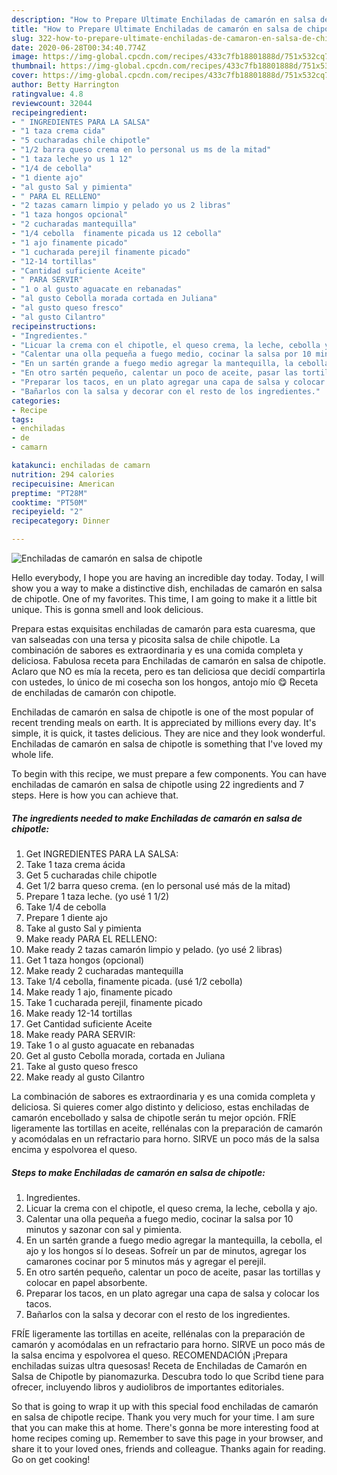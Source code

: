 ```yaml
---
description: "How to Prepare Ultimate Enchiladas de camarón en salsa de chipotle"
title: "How to Prepare Ultimate Enchiladas de camarón en salsa de chipotle"
slug: 322-how-to-prepare-ultimate-enchiladas-de-camaron-en-salsa-de-chipotle
date: 2020-06-28T00:34:40.774Z
image: https://img-global.cpcdn.com/recipes/433c7fb18801888d/751x532cq70/enchiladas-de-camaron-en-salsa-de-chipotle-foto-principal.jpg
thumbnail: https://img-global.cpcdn.com/recipes/433c7fb18801888d/751x532cq70/enchiladas-de-camaron-en-salsa-de-chipotle-foto-principal.jpg
cover: https://img-global.cpcdn.com/recipes/433c7fb18801888d/751x532cq70/enchiladas-de-camaron-en-salsa-de-chipotle-foto-principal.jpg
author: Betty Harrington
ratingvalue: 4.8
reviewcount: 32044
recipeingredient:
- " INGREDIENTES PARA LA SALSA"
- "1 taza crema cida"
- "5 cucharadas chile chipotle"
- "1/2 barra queso crema en lo personal us ms de la mitad"
- "1 taza leche yo us 1 12"
- "1/4 de cebolla"
- "1 diente ajo"
- "al gusto Sal y pimienta"
- " PARA EL RELLENO"
- "2 tazas camarn limpio y pelado yo us 2 libras"
- "1 taza hongos opcional"
- "2 cucharadas mantequilla"
- "1/4 cebolla  finamente picada us 12 cebolla"
- "1 ajo finamente picado"
- "1 cucharada perejil finamente picado"
- "12-14 tortillas"
- "Cantidad suficiente Aceite"
- " PARA SERVIR"
- "1 o al gusto aguacate en rebanadas"
- "al gusto Cebolla morada cortada en Juliana"
- "al gusto queso fresco"
- "al gusto Cilantro"
recipeinstructions:
- "Ingredientes."
- "Licuar la crema con el chipotle, el queso crema, la leche, cebolla y ajo."
- "Calentar una olla pequeña a fuego medio, cocinar la salsa por 10 minutos y sazonar con sal y pimienta."
- "En un sartén grande a fuego medio agregar la mantequilla, la cebolla, el ajo y los hongos sí lo deseas. Sofreír un par de minutos, agregar los camarones cocinar por 5 minutos más y agregar el perejil."
- "En otro sartén pequeño, calentar un poco de aceite, pasar las tortillas y colocar en papel absorbente."
- "Preparar los tacos, en un plato agregar una capa de salsa y colocar los tacos."
- "Bañarlos con la salsa y decorar con el resto de los ingredientes."
categories:
- Recipe
tags:
- enchiladas
- de
- camarn

katakunci: enchiladas de camarn 
nutrition: 294 calories
recipecuisine: American
preptime: "PT28M"
cooktime: "PT50M"
recipeyield: "2"
recipecategory: Dinner

---
```



![Enchiladas de camarón en salsa de chipotle](https://img-global.cpcdn.com/recipes/433c7fb18801888d/751x532cq70/enchiladas-de-camaron-en-salsa-de-chipotle-foto-principal.jpg)

Hello everybody, I hope you are having an incredible day today. Today, I will show you a way to make a distinctive dish, enchiladas de camarón en salsa de chipotle. One of my favorites. This time, I am going to make it a little bit unique. This is gonna smell and look delicious.

Prepara estas exquisitas enchiladas de camarón para esta cuaresma, que van salseadas con una tersa y picosita salsa de chile chipotle. La combinación de sabores es extraordinaria y es una comida completa y deliciosa. Fabulosa receta para Enchiladas de camarón en salsa de chipotle. Aclaro que NO es mía la receta, pero es tan deliciosa que decidí compartirla con ustedes, lo único de mi cosecha son los hongos, antojo mío 😋 Receta de enchiladas de camarón con chipotle.

Enchiladas de camarón en salsa de chipotle is one of the most popular of recent trending meals on earth. It is appreciated by millions every day. It's simple, it is quick, it tastes delicious. They are nice and they look wonderful. Enchiladas de camarón en salsa de chipotle is something that I've loved my whole life.


To begin with this recipe, we must prepare a few components. You can have enchiladas de camarón en salsa de chipotle using 22 ingredients and 7 steps. Here is how you can achieve that.

<!--inarticleads1-->

##### The ingredients needed to make Enchiladas de camarón en salsa de chipotle:

1. Get  INGREDIENTES PARA LA SALSA:
1. Take 1 taza crema ácida
1. Get 5 cucharadas chile chipotle
1. Get 1/2 barra queso crema. (en lo personal usé más de la mitad)
1. Prepare 1 taza leche. (yo usé 1 1/2)
1. Take 1/4 de cebolla
1. Prepare 1 diente ajo
1. Take al gusto Sal y pimienta
1. Make ready  PARA EL RELLENO:
1. Make ready 2 tazas camarón limpio y pelado. (yo usé 2 libras)
1. Get 1 taza hongos (opcional)
1. Make ready 2 cucharadas mantequilla
1. Take 1/4 cebolla,  finamente picada. (usé 1/2 cebolla)
1. Make ready 1 ajo, finamente picado
1. Take 1 cucharada perejil, finamente picado
1. Make ready 12-14 tortillas
1. Get Cantidad suficiente Aceite
1. Make ready  PARA SERVIR:
1. Take 1 o al gusto aguacate en rebanadas
1. Get al gusto Cebolla morada, cortada en Juliana
1. Take al gusto queso fresco
1. Make ready al gusto Cilantro


La combinación de sabores es extraordinaria y es una comida completa y deliciosa. Si quieres comer algo distinto y delicioso, estas enchiladas de camarón encebollado y salsa de chipotle serán tu mejor opción. FRÍE ligeramente las tortillas en aceite, rellénalas con la preparación de camarón y acomódalas en un refractario para horno. SIRVE un poco más de la salsa encima y espolvorea el queso. 

<!--inarticleads2-->

##### Steps to make Enchiladas de camarón en salsa de chipotle:

1. Ingredientes.
1. Licuar la crema con el chipotle, el queso crema, la leche, cebolla y ajo.
1. Calentar una olla pequeña a fuego medio, cocinar la salsa por 10 minutos y sazonar con sal y pimienta.
1. En un sartén grande a fuego medio agregar la mantequilla, la cebolla, el ajo y los hongos sí lo deseas. Sofreír un par de minutos, agregar los camarones cocinar por 5 minutos más y agregar el perejil.
1. En otro sartén pequeño, calentar un poco de aceite, pasar las tortillas y colocar en papel absorbente.
1. Preparar los tacos, en un plato agregar una capa de salsa y colocar los tacos.
1. Bañarlos con la salsa y decorar con el resto de los ingredientes.


FRÍE ligeramente las tortillas en aceite, rellénalas con la preparación de camarón y acomódalas en un refractario para horno. SIRVE un poco más de la salsa encima y espolvorea el queso. RECOMENDACIÓN ¡Prepara enchiladas suizas ultra quesosas! Receta de Enchiladas de Camarón en Salsa de Chipotle by pianomazurka. Descubra todo lo que Scribd tiene para ofrecer, incluyendo libros y audiolibros de importantes editoriales. 

So that is going to wrap it up with this special food enchiladas de camarón en salsa de chipotle recipe. Thank you very much for your time. I am sure that you can make this at home. There's gonna be more interesting food at home recipes coming up. Remember to save this page in your browser, and share it to your loved ones, friends and colleague. Thanks again for reading. Go on get cooking!
